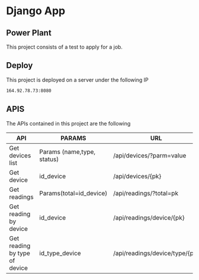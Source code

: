 # Django App
## Power Plant

This project consists of a test to apply for a job.

## Deploy
This project is deployed on a server under the following IP
```sh
164.92.78.73:8080
```

## APIS
The APIs contained in this project are the following

| API | PARAMS | URL |
| ------ | ------ | ------ |
| Get devices list | Params (name,type, status) | /api/devices/?parm=value |
| Get device | id_device  | /api/devices/{pk} |
| Get readings| Params(total=id_device)  | /api/readings/?total=pk |
| Get reading by device | id_device | /api/readings/device/{pk} |
| Get reading by type of device | id_type_device| /api/readings/device/type/{pk} |
